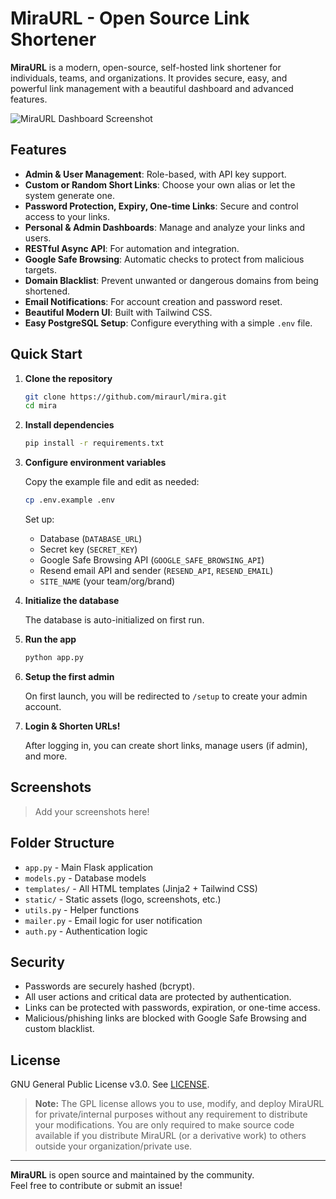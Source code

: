 # MiraURL - Open Source Link Shortener

**MiraURL** is a modern, open-source, self-hosted link shortener for individuals, teams, and organizations. It provides secure, easy, and powerful link management with a beautiful dashboard and advanced features.

![MiraURL Dashboard Screenshot](https://i.ibb.co/dJWyx4Ps/Mira-URL-capture.png)

## Features

- **Admin & User Management**: Role-based, with API key support.
- **Custom or Random Short Links**: Choose your own alias or let the system generate one.
- **Password Protection, Expiry, One-time Links**: Secure and control access to your links.
- **Personal & Admin Dashboards**: Manage and analyze your links and users.
- **RESTful Async API**: For automation and integration.
- **Google Safe Browsing**: Automatic checks to protect from malicious targets.
- **Domain Blacklist**: Prevent unwanted or dangerous domains from being shortened.
- **Email Notifications**: For account creation and password reset.
- **Beautiful Modern UI**: Built with Tailwind CSS.
- **Easy PostgreSQL Setup**: Configure everything with a simple `.env` file.

## Quick Start

1. **Clone the repository**
    ```bash
    git clone https://github.com/miraurl/mira.git
    cd mira
    ```

2. **Install dependencies**
    ```bash
    pip install -r requirements.txt
    ```

3. **Configure environment variables**

    Copy the example file and edit as needed:
    ```bash
    cp .env.example .env
    ```

    Set up:
    - Database (`DATABASE_URL`)
    - Secret key (`SECRET_KEY`)
    - Google Safe Browsing API (`GOOGLE_SAFE_BROWSING_API`)
    - Resend email API and sender (`RESEND_API`, `RESEND_EMAIL`)
    - `SITE_NAME` (your team/org/brand)

4. **Initialize the database**

    The database is auto-initialized on first run.

5. **Run the app**
    ```bash
    python app.py
    ```

6. **Setup the first admin**

    On first launch, you will be redirected to `/setup` to create your admin account.

7. **Login & Shorten URLs!**

    After logging in, you can create short links, manage users (if admin), and more.

## Screenshots

> Add your screenshots here!

## Folder Structure

- `app.py` - Main Flask application
- `models.py` - Database models
- `templates/` - All HTML templates (Jinja2 + Tailwind CSS)
- `static/` - Static assets (logo, screenshots, etc.)
- `utils.py` - Helper functions
- `mailer.py` - Email logic for user notification
- `auth.py` - Authentication logic

## Security

- Passwords are securely hashed (bcrypt).
- All user actions and critical data are protected by authentication.
- Links can be protected with passwords, expiration, or one-time access.
- Malicious/phishing links are blocked with Google Safe Browsing and custom blacklist.

## License

GNU General Public License v3.0. See [LICENSE](LICENSE).

> **Note:** The GPL license allows you to use, modify, and deploy MiraURL for private/internal purposes without any requirement to distribute your modifications. You are only required to make source code available if you distribute MiraURL (or a derivative work) to others outside your organization/private use.

---

**MiraURL** is open source and maintained by the community.  
Feel free to contribute or submit an issue!
